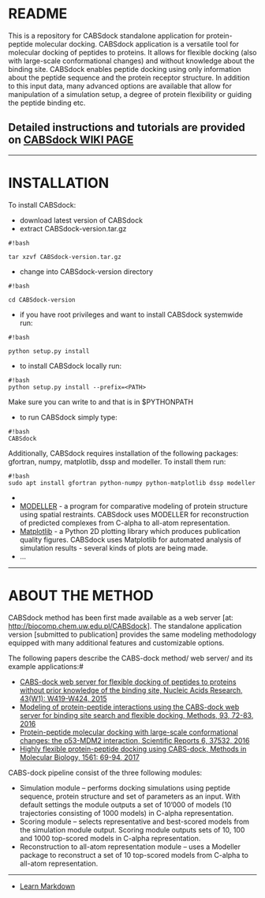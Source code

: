 # README #
This is a repository for CABSdock standalone application for protein-peptide molecular docking. CABSdock application is a versatile tool for molecular docking of peptides to proteins. It allows for flexible docking (also with large-scale conformational changes) and without knowledge about the binding site. CABSdock enables peptide docking using only information about the peptide sequence and the protein receptor structure. In addition to this input data, many advanced options are available that allow for manipulation of a simulation setup, a degree of protein flexibility or guiding the peptide binding etc.

## Detailed instructions and tutorials are provided on [CABSdock WIKI PAGE](https://bitbucket.org/lcbio/cabsdock/wiki/) ##

-------------------------------------------

# INSTALLATION #


To install CABSdock:

* download latest version of CABSdock
* extract CABSdock-version.tar.gz

```
#!bash

tar xzvf CABSdock-version.tar.gz
```

* change into CABSdock-version directory

```
#!bash

cd CABSdock-version
```

* if you have root privileges and want to install CABSdock systemwide run:

```
#!bash

python setup.py install
```

* to install CABSdock locally run:

```
#!bash
python setup.py install --prefix=<PATH>
```
Make sure you can write to <PATH> and that <PATH> is in $PYTHONPATH

* to run CABSdock simply type:

```
#!bash
CABSdock
```

Additionally, CABSdock requires installation of the following packages: gfortran, numpy, matplotlib, dssp and modeller. To install them run:
```
#!bash
sudo apt install gfortran python-numpy python-matplotlib dssp modeller
```

* 
* [MODELLER](https://salilab.org/modeller/) - a program for comparative modeling of protein structure using spatial restraints. CABSdock uses MODELLER for reconstruction of predicted complexes from C-alpha to all-atom representation. 
* [Matplotlib](https://matplotlib.org/) - a Python 2D plotting library which produces publication quality figures. CABSdock uses Matplotlib for automated analysis of simulation results - several kinds of plots are being made. 
* ...

--------------------------------------------

# ABOUT THE METHOD ###

CABSdock method has been first made available as a web server [at: http://biocomp.chem.uw.edu.pl/CABSdock]. The standalone application version [submitted to publication] provides the same modeling methodology equipped with many additional features and customizable options.

The following papers describe the CABS-dock method/ web server/ and its example applications:#

* [CABS-dock web server for flexible docking of peptides to proteins without prior knowledge of the binding site, Nucleic Acids Research, 43(W1): W419-W424, 2015](https://academic.oup.com/nar/article-lookup/doi/10.1093/nar/gkv456)
* [Modeling of protein-peptide interactions using the CABS-dock web server for binding site search and flexible docking, Methods, 93, 72-83, 2016](http://www.sciencedirect.com/science/article/pii/S1046202315300207)
* [Protein-peptide molecular docking with large-scale conformational changes: the p53-MDM2 interaction, Scientific Reports 6, 37532, 2016](https://www.nature.com/articles/srep37532)
* [Highly flexible protein-peptide docking using CABS-dock, Methods in Molecular Biology, 1561: 69-94, 2017](https://link.springer.com/protocol/10.1007%2F978-1-4939-6798-8_6)

CABS-dock pipeline consist of the three following modules:

* Simulation module – performs docking simulations using peptide sequence, protein structure and set of parameters as an input. With default settings the module outputs a set of 10’000 of models (10 trajectories consisting of 1000 models) in C-alpha representation.
* Scoring module – selects representative and best-scored models from the simulation module output. Scoring module outputs sets of 10, 100 and 1000 top-scored models in C-alpha representation.
* Reconstruction to all-atom representation module – uses a Modeller package to reconstruct a set of 10 top-scored models from C-alpha to all-atom representation.


--------------------
* [Learn Markdown](https://bitbucket.org/tutorials/markdowndemo)